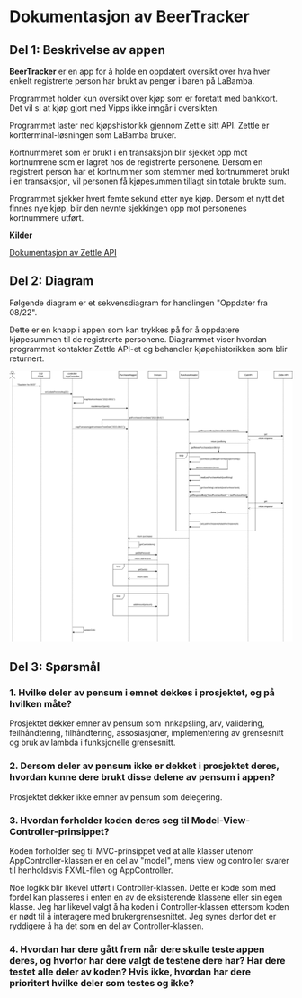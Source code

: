 # Dokumentasjon av BeerTracker

## Del 1: Beskrivelse av appen

**BeerTracker** er en app for å holde en oppdatert oversikt over hva hver enkelt registrerte person har brukt av penger i baren på LaBamba.

Programmet holder kun oversikt over kjøp som er foretatt med bankkort. Det vil si at kjøp gjort med Vipps ikke inngår i oversikten.

Programmet laster ned kjøpshistorikk gjennom Zettle sitt API. Zettle er kortterminal-løsningen som LaBamba bruker.

Kortnummeret som er brukt i en transaksjon blir sjekket opp mot kortnumrene som er lagret hos de registrerte personene. Dersom en registrert person har et kortnummer som stemmer med kortnummeret brukt i en transaksjon, vil personen få kjøpesummen tillagt sin totale brukte sum.

Programmet sjekker hvert femte sekund etter nye kjøp. Dersom et nytt det finnes nye kjøp, blir den nevnte sjekkingen opp mot personenes kortnummere utført.

**Kilder**

[Dokumentasjon av Zettle API](https://developer.zettle.com/docs/api)

## Del 2: Diagram

Følgende diagram er et sekvensdiagram for handlingen "Oppdater fra 08/22".

Dette er en knapp i appen som kan trykkes på for å oppdatere kjøpesummen til de registrerte personene. Diagrammet viser hvordan programmet kontakter Zettle API-et og behandler kjøpehistorikken som blir returnert.

![](diagram.png)

## Del 3: Spørsmål

### 1. Hvilke deler av pensum i emnet dekkes i prosjektet, og på hvilken måte?

Prosjektet dekker emner av pensum som innkapsling, arv, validering, feilhåndtering, filhåndtering, assosiasjoner, implementering av grensesnitt og bruk av lambda i funksjonelle grensesnitt.

### 2. Dersom deler av pensum ikke er dekket i prosjektet deres, hvordan kunne dere brukt disse delene av pensum i appen?

Prosjektet dekker ikke emner av pensum som delegering.

### 3. Hvordan forholder koden deres seg til Model-View-Controller-prinsippet?

Koden forholder seg til MVC-prinsippet ved at alle klasser utenom AppController-klassen er en del av "model", mens view og controller svarer til henholdsvis FXML-filen og AppController.

Noe logikk blir likevel utført i Controller-klassen. Dette er kode som med fordel kan plasseres i enten en av de eksisterende klassene eller sin egen klasse. Jeg har likevel valgt å ha koden i Controller-klassen ettersom koden er nødt til å interagere med brukergrensesnittet. Jeg synes derfor det er ryddigere å ha det som en del av Controller-klassen.

### 4. Hvordan har dere gått frem når dere skulle teste appen deres, og hvorfor har dere valgt de testene dere har? Har dere testet alle deler av koden? Hvis ikke, hvordan har dere prioritert hvilke deler som testes og ikke?


